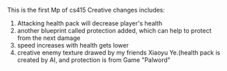 This is the first Mp of cs415
Creative changes includes:
1. Attacking health pack will decrease player's health
2. another blueprint called protection added, which can help to protect from the next damage
3. speed increases with health gets lower
4. creative enemy texture drawed by my friends Xiaoyu Ye.(health pack is created by AI, and protection is from Game "Palword"
